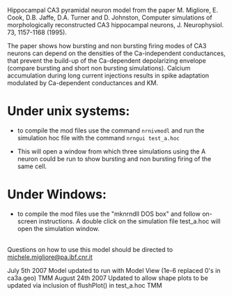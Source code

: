 Hippocampal CA3 pyramidal neuron model from the paper 
M. Migliore, E. Cook, D.B. Jaffe, D.A. Turner and D. Johnston, Computer
simulations of morphologically reconstructed CA3 hippocampal neurons, J.
Neurophysiol. 73, 1157-1168 (1995). 

The paper shows how bursting and non bursting firing modes of CA3 
neurons can depend on the densities of the Ca-independent conductances,
that prevent the build-up of the Ca-dependent depolarizing envelope
(compare bursting and short non bursting simulations).
Calcium accumulation during long current injections results in
spike adaptation modulated by Ca-dependent conductances and KM.

Under unix systems:
===================
- to compile the mod files use the command 
``` nrnivmodl ```
and run the simulation hoc file with the command 
``` nrngui test_a.hoc ```

- This will open a window from which three simulations using the A neuron
could be run to show bursting and non bursting firing of the same cell.


Under Windows:
===================
- to compile the mod files use the "mknrndll DOS box" and 
follow on-screen instructions.
A double click on the simulation file
test_a.hoc 
will open the simulation window.

\
Questions on how to use this model should be directed to
michele.migliore@pa.ibf.cnr.it

July 5th 2007 Model updated to run with Model View (1e-6 replaced 0's
in ca3a.geo) TMM
August 24th 2007 Updated to allow shape plots to be updated via
inclusion of flushPlot() in test_a.hoc TMM

